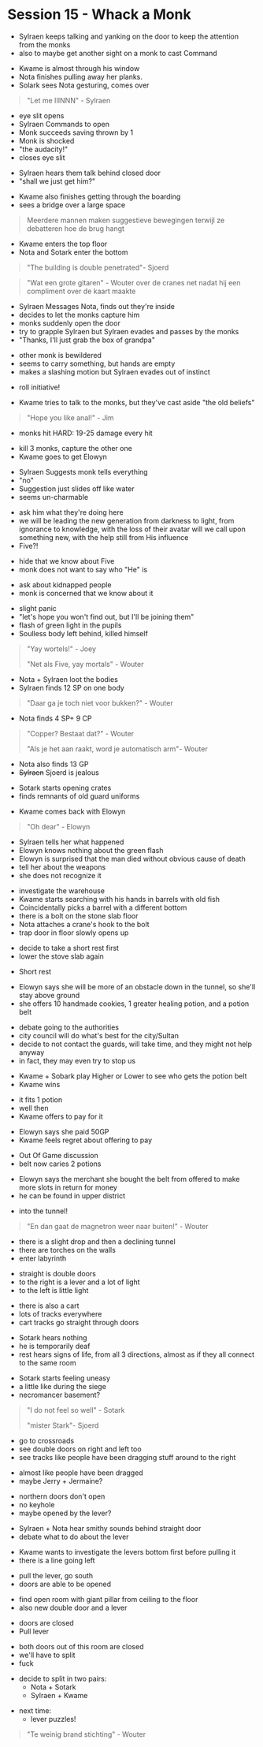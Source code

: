 # Session 15 - Whack a Monk

- Sylraen keeps talking and yanking on the door to keep the attention from the monks
- also to maybe get another sight on a monk to cast Command

+ Kwame is almost through his window
+ Nota finishes pulling away her planks.
+ Solark sees Nota gesturing, comes over

> "Let me IIINNN" - Sylraen

- eye slit opens
- Sylraen Commands to open
- Monk succeeds saving thrown by 1
- Monk is shocked
- "the audacity!"
- closes eye slit

+ Sylraen hears them talk behind closed door
+ "shall we just get him?"

- Kwame also finishes getting through the boarding
- sees a bridge over a large space

> Meerdere mannen maken suggestieve bewegingen terwijl ze debatteren hoe de brug hangt

- Kwame enters the top floor
- Nota and Sotark enter the bottom

> "The building is double penetrated"- Sjoerd

> "Wat een grote gitaren" - Wouter over de cranes net nadat hij een compliment over de kaart maakte

- Sylraen Messages Nota, finds out they're inside
- decides to let the monks capture him
- monks suddenly open the door
- try to grapple Sylraen but Sylraen evades and passes by the monks
- "Thanks, I'll just grab the box of grandpa"

+ other monk is bewildered
+ seems to carry something, but hands are empty
+ makes a slashing motion but Sylraen evades out of instinct

- roll initiative!

+ Kwame tries to talk to the monks, but they've cast aside "the old beliefs"

> "Hope you like anal!" - Jim

- monks hit HARD: 19-25 damage every hit

+ kill 3 monks, capture the other one
+ Kwame goes to get Elowyn

- Sylraen Suggests monk tells everything
- "no"
- Suggestion just slides off like water
- seems un-charmable

+ ask him what they're doing here
+ we will be leading the new generation from darkness to light, from ignorance to knowledge, with the loss of their avatar will we call upon something new, with the help still from His influence
+ Five?!

- hide that we know about Five
- monk does not want to say who "He" is

+ ask about kidnapped people
+ monk is concerned that we know about it

- slight panic
- "let's hope you won't find out, but I'll be joining them"
- flash of green light in the pupils
- Soulless body left behind, killed himself

> "Yay wortels!" - Joey
>
> "Net als Five, yay mortals" - Wouter

- Nota + Sylraen loot the bodies
- Sylraen finds 12 SP on one body

> "Daar ga je toch niet voor bukken?" - Wouter

- Nota finds 4 SP+ 9 CP

> "Copper? Bestaat dat?" - Wouter
>
> "Als je het aan raakt, word je automatisch arm"- Wouter

- Nota also finds 13 GP
- ~~Sylraen~~ Sjoerd is jealous

+ Sotark starts opening crates
+ finds remnants of old guard uniforms

- Kwame comes back with Elowyn

> "Oh dear" - Elowyn

- Sylraen tells her what happened
- Elowyn knows nothing about the green flash
- Elowyn is surprised that the man died without obvious cause of death
- tell her about the weapons
- she does not recognize it

+ investigate the warehouse
+ Kwame starts searching with his hands in barrels with old fish
+ Coincidentally picks a barrel with a different bottom
+ there is a bolt on the stone slab floor
+ Nota attaches a crane's hook to the bolt
+ trap door in floor slowly opens up

- decide to take a short rest first
- lower the stove slab again

+ Short rest

- Elowyn says she will be more of an obstacle down in the tunnel, so she'll stay above ground
- she offers 10 handmade cookies, 1 greater healing potion, and a potion belt

+ debate going to the authorities
+ city council will do what's best for the city/Sultan
+ decide to not contact the guards, will take time, and they might not help anyway
+ in fact, they may even try to stop us

- Kwame + Sobark play Higher or Lower to see who gets the potion belt
- Kwame wins

+ it fits 1 potion
+ well then
+ Kwame offers to pay for it

- Elowyn says she paid 50GP
- Kwame feels regret about offering to pay

+ Out Of Game discussion
+ belt now caries 2 potions

- Elowyn says the merchant she bought the belt from offered to make more slots in return for money
- he can be found in upper district

+ into the tunnel!

> "En dan gaat de magnetron weer naar buiten!" - Wouter

- there is a slight drop and then a declining tunnel
- there are torches on the walls
- enter labyrinth

+ straight is double doors
+ to the right is a lever and a lot of light
+ to the left is little light

- there is also a cart
- lots of tracks everywhere
- cart tracks go straight through doors

+ Sotark hears nothing
+ he is temporarily deaf
+ rest hears signs of life, from all 3 directions, almost as if they all connect to the same room

- Sotark starts feeling uneasy
- a little like during the siege
- necromancer basement?

> "I do not feel so well" - Sotark
>
> "mister Stark"- Sjoerd

- go to crossroads
- see double doors on right and left too
- see tracks like people have been dragging stuff around to the right

+ almost like people have been dragged
+ maybe Jerry + Jermaine?

- northern doors don't open
- no keyhole
- maybe opened by the lever?

+ Sylraen + Nota hear smithy sounds behind straight door
+ debate what to do about the lever

- Kwame wants to investigate the levers bottom first before pulling it
- there is a line going left

+ pull the lever, go south
+ doors are able to be opened

- find open room with giant pillar from ceiling to the floor
- also new double door and a lever

+ doors are closed
+ Pull lever

- both doors out of this room are closed
- we'll have to split
- fuck

+ decide to split in two pairs:
    - Nota + Sotark
    - Sylraen + Kwame

- next time:
    - lever puzzles!

> "Te weinig brand stichting" - Wouter
